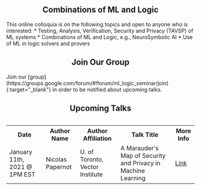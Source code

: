 <h2 style="text-align:center">Combinations of ML and Logic</h2>
This online colloquia is on the following topics and open to anyone who is interested:
* Testing, Analysis, Verification, Security and Privacy (TAVSP) of ML systems
* Combinations of ML and Logic, e.g., NeuroSymbolic AI
* Use of ML in logic solvers and provers

<h2 style="text-align:center">Join Our Group</h2>
Join our [group](https://groups.google.com/forum/#!forum/ml_logic_seminar/join){:target="_blank"} in order to be notified about upcoming talks.

<h2 style="text-align:center">Upcoming Talks</h2>
<div style="overflow-x:auto;">
  <table id="upcoming">
    <tr>
      <th>Date</th>
      <th>Author Name</th>
      <th>Author Affiliation</th>
      <th>Talk Title</th>
      <th>More Info</th>
    </tr>
    <tr>
      <td>January 11th, 2021 @ 1PM EST</td>
      <td>Nicolas Papernot</td>
      <td>U. of Toronto, Vector Institute</td>
      <td>A Marauder's Map of Security and Privacy in Machine Learning</td>
      <td><a href="https://ml-logic-seminar.github.io/upcoming.html#nicolas" target="_blank">Link</a></td>
    </tr>
  </table>
</div>
